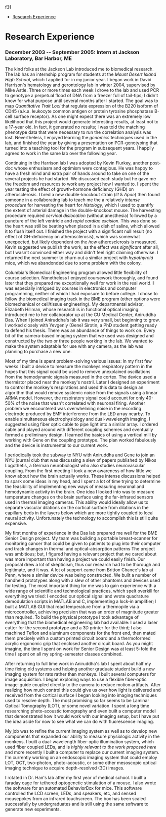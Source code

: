<!-- START doctoc generated TOC please keep comment here to allow auto update -->
<!-- DON'T EDIT THIS SECTION, INSTEAD RE-RUN doctoc TO UPDATE -->
f31

- [Research Experience](#research-experience)

<!-- END doctoc generated TOC please keep comment here to allow auto update -->

# Research Experience

### December 2003 -- September 2005: Intern at Jackson Laboratory, Bar Harbor, ME

The kind folks at the Jackson Lab introduced me to biomedical research. The lab has an internship program for students at the *Mount Desert Island High School*, which I applied for in my junior year. I began work in David Harrison\'s hematology and gerontology lab in winter 2004, supervised by Mike Astle. Three or more times each week I drove to the lab and used PCR to genotype a perpetual flood of DNA from a freezer full of tail-tips; I didn\'t know for what purpose until several months after I started. The goal was to map *Quantitative Trait Loci* that regulate expression of the B220 isoform of CD45 (a.k.a. leukocyte common antigen or protein tyrosine phosphatase B-cell surface receptor). As one might expect there was an extremely low likelihood that this project would generate interesting results, at least not to a 17-year old. In fact, it generated no results; I was told the matching phenotype data that were necessary to run the correlation analysis was lost. Nevertheless, I enjoyed learning the *genomics* techniques used in the lab, and finished the year by giving a presentation on PCR-genotyping that turned into a teaching tool for the program in subsequent years. I happily agreed to work in the same lab over the following year.

Continuing in the Harrison lab I was adopted by Kevin Flurkey, another post-doc whose enthusiasm and optimism were contagious. He was happy to have a fresh mind and extra pair of hands around to take on one of the several projects he had started. We discussed each study but he gave me the freedom and resources to work any project how I wanted to. I spent the year testing the effect of growth-hormone deficiency (GHD) on atherosclerosis. I bred a new double-knockout strain (*lit* & *Apoe*) then found someone in a collaborating lab to teach me the a relatively *intense procedure* for harvesting the heart for *histology*, which I used to quantify the extent of arterial damage in the double-knockout mouse. The harvesting procedure required *cervical dislocation* (without anesthesia) followed by a puncture of the left ventricle and *rapid* *cardiac excision.* This was done so the heart was still be beating when placed in a dish of saline, which allowed it to flush itself out. I finished the project with a significant null result (no effect of GH-deficiency on atherosclerosis), which was somewhat unexpected, but likely dependent on the *how* atherosclerosis is measured. Kevin suggested we publish the work, as the effect was *significant* after all, but I wasn't convinced either way and didn't feel right claiming otherwise. I returned the next summer to churn out a similar project with *hypothyroid* mice, which we abandonded due to some problem with the colony.

Columbia\'s Biomedical Engineering program allowed little flexibility of course selection. Nonetheless I enjoyed coursework thoroughly, and found later that they prepared me exceptionally well for work in the real world. I was especially intrigued by courses in electronics and computer programming, neither of which I had exposure to before college. I chose to follow the biomedical imaging track in the BME program (other options were biomechanical or cell/tissue engineering). My departmental advisor, Elizabeth Hillman, whose research is in functional optical imaging introduced me to her collaborator up at the CU Medical Center, Aniruddha Das. When I joined Aniruddha\'s lab it was very small, but beginning to grow. I worked closely with Yevgeniy (Gene) Sirotin, a PhD student getting ready to defend his thesis. There was an abundance of things to work on. Every bit of the camera-based imaging system that we used was designed and constructed by the two or three people working in the lab. We wanted to make the system adaptable for use with any camera, as the lab was planning to purchase a new one.

Most of my time is spent problem-solving various issues: In my first few weeks I built a device to measure the monkeys respiratory pattern in the hopes that this signal could be used to remove unexplained oscillations from the hemodynamic signals measured in the cortex. The device used a thermistor placed near the monkey\'s nostril. Later I designed an experiment to control the monkey\'s respirations and used this data to design an algorithm that would remove systemic noise from the signals using a linear ARMA model. However, the respiratory signal could account for only 40-50% of the noise that wasn\'t correlated with neuronal firing. Another problem we encountered was overwhelming noise in the recording electrode produced by EMF interference from the LED array nearby. To enable simultaneous electrophysiology and dual-wavelength imaging, I suggested using fiber optic cable to pipe light into a similar array. I ordered cable and played around with different coupling schemes and eventually formed a preliminary design. I learned the basics of using a vertical mill by working with Gene on the coupling prototype. The plan worked fabulously and the device is instrumental to our current work.

I periodically took the subway to NYU with Aniruddha and Gene to join an NYU journal club that was discussing a slew of papers published by Nikos Logothetis, a German neurobiologist who also studies neurovascular coupling. From the first meeting I took a new awareness of how little we know about how the brain actually works. These intense discussions helped to spark some ideas in my head, and I spent a lot of time trying to determine the feasibility of implementing new ways of measuring neuronal and hemodynamic activity in the brain. One idea I looked into was to measure temperature changes on the brain surface using the far-infrared sensors used in thermal imaging cameras. This ability would ideally allow us to separate vascular dilations on the cortical surface from dilations in the capillary beds in the layers below which are more tightly coupled to local neural activity. Unfortunately the technology to accomplish this is still quite expensive.

My first months of experience in the Das lab prepared me well for the BME Senior Design project. My team was building a portable breast-scanner for monitoring cancer that could be given to patients to plug into their computer and track changes in thermal and optical-absorption patterns The project was ambitious; but, I figured having a relevant project that we cared about was more important than having a project we could easily finish. Our proposal drew a lot of skepticism, thus our research had to be thorough and legitimate, and it was. A lot of support came from Britton Chance's lab at Penn, where a similar device was being constructed. We built a number of handheld prototypes along with a slew of other phantoms and devices used for testing. The most important thing for me was to gain experience with a wide range of scientific and technological practices, which spelt overkill for everything we tried: I encoded our optical signal and wrote quadrature demodulation scripts in MATLAB and C, implementing a lock-in amplifier; I built a MATLAB GUI that read temperature from a thermopile via a microcontroller, achieving precision that was an order of magnitude greater than required. To build the physical prototype I took advantage of everything that the biomedical engineering lab had available: I used a laser cutter for the second prototype and a 3D printer for the third; I also machined Teflon and aluminum components for the front end, then mated them precisely with a custom printed circuit board and a thermoformed acrylic ergonomic grip that enclosed another circuit board. As you might imagine, the time I spent on work for Senior Design was at least 5-fold the time I spent on all my spring-semester classes combined.

After returning to full time work in Aniruddha\'s lab I spent about half my time fixing old systems and helping another graduate student build a new imaging system for rats rather than monkeys. I built several computers for image acquisition. I began exploring ways to use a flexible fiber-optic image-guide coupled directly to the camera to reduce motion artifacts. After realizing how much control this could give us over how light is delivered and received from the cortical surface I began looking into imaging techniques used to resolve depth. The most promising so far seems to be Laminar Optical Tomography (LOT), or some novel variation. I spent a long time researching photo-acoustic tomography and even built a computer model that demonstrated how it would work with our imaging setup, but I have put the idea aside for now to see what we can do with fluorescence imaging.

My job was to refine the current imaging system as well as to develop new components that expanded our ability to measure physiologic activity in the monkeys. I built a dual-wavelength fiber-optic illumination system, which used fiber coupled LEDs, and is *highly relevant to the work proposed here* and more recently I built a computer to replace our current imaging system. I\'m currently working on an endoscopic imaging system that could employ LOT, OCT, two-photon, photo-acoustic, or some other mesoscopic optical imaging technique to acquire depth-resolved (3D) images.

I rotated in Dr. Han's lab after my first year of medical school. I built a faraday cage for tethered optogenetic stimulation of a mouse. I also wrote the software for an automated BehaviorBox for mice. This software controlled the LCD screen, LEDs, and speakers, etc, and sensed mousepokes from an infrared touchscreen. The box has been scaled successfully by undergraduates and is still using the same software to generate new experiments.
